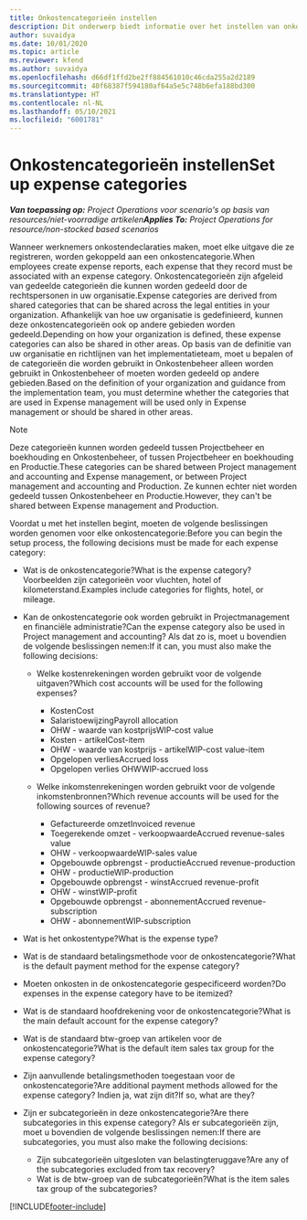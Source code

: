 ```yaml
---
title: Onkostencategorieën instellen
description: Dit onderwerp biedt informatie over het instellen van onkostencategorieën en gedeelde categorieën voor onkostendeclaraties.
author: suvaidya
ms.date: 10/01/2020
ms.topic: article
ms.reviewer: kfend
ms.author: suvaidya
ms.openlocfilehash: d66df1ffd2be2ff884561010c46cda255a2d2189
ms.sourcegitcommit: 40f68387f594180af64a5e5c748b6efa188bd300
ms.translationtype: HT
ms.contentlocale: nl-NL
ms.lasthandoff: 05/10/2021
ms.locfileid: "6001781"
---
```

# <a name="set-up-expense-categories"></a><span data-ttu-id="92c72-103">Onkostencategorieën instellen</span><span class="sxs-lookup"><span data-stu-id="92c72-103">Set up expense categories</span></span>

<span data-ttu-id="92c72-104">_**Van toepassing op:** Project Operations voor scenario's op basis van resources/niet-voorradige artikelen_</span><span class="sxs-lookup"><span data-stu-id="92c72-104">_**Applies To:** Project Operations for resource/non-stocked based scenarios_</span></span>

<span data-ttu-id="92c72-105">Wanneer werknemers onkostendeclaraties maken, moet elke uitgave die ze registreren, worden gekoppeld aan een onkostencategorie.</span><span class="sxs-lookup"><span data-stu-id="92c72-105">When employees create expense reports, each expense that they record must be associated with an expense category.</span></span> <span data-ttu-id="92c72-106">Onkostencategorieën zijn afgeleid van gedeelde categorieën die kunnen worden gedeeld door de rechtspersonen in uw organisatie.</span><span class="sxs-lookup"><span data-stu-id="92c72-106">Expense categories are derived from shared categories that can be shared across the legal entities in your organization.</span></span> <span data-ttu-id="92c72-107">Afhankelijk van hoe uw organisatie is gedefinieerd, kunnen deze onkostencategorieën ook op andere gebieden worden gedeeld.</span><span class="sxs-lookup"><span data-stu-id="92c72-107">Depending on how your organization is defined, these expense categories can also be shared in other areas.</span></span> <span data-ttu-id="92c72-108">Op basis van de definitie van uw organisatie en richtlijnen van het implementatieteam, moet u bepalen of de categorieën die worden gebruikt in Onkostenbeheer alleen worden gebruikt in Onkostenbeheer of moeten worden gedeeld op andere gebieden.</span><span class="sxs-lookup"><span data-stu-id="92c72-108">Based on the definition of your organization and guidance from the implementation team, you must determine whether the categories that are used in Expense management will be used only in Expense management or should be shared in other areas.</span></span>

> [!NOTE]
> <span data-ttu-id="92c72-109">Deze categorieën kunnen worden gedeeld tussen Projectbeheer en boekhouding en Onkostenbeheer, of tussen Projectbeheer en boekhouding en Productie.</span><span class="sxs-lookup"><span data-stu-id="92c72-109">These categories can be shared between Project management and accounting and Expense management, or between Project management and accounting and Production.</span></span> <span data-ttu-id="92c72-110">Ze kunnen echter niet worden gedeeld tussen Onkostenbeheer en Productie.</span><span class="sxs-lookup"><span data-stu-id="92c72-110">However, they can't be shared between Expense management and Production.</span></span>

<span data-ttu-id="92c72-111">Voordat u met het instellen begint, moeten de volgende beslissingen worden genomen voor elke onkostencategorie:</span><span class="sxs-lookup"><span data-stu-id="92c72-111">Before you can begin the setup process, the following decisions must be made for each expense category:</span></span>

- <span data-ttu-id="92c72-112">Wat is de onkostencategorie?</span><span class="sxs-lookup"><span data-stu-id="92c72-112">What is the expense category?</span></span> <span data-ttu-id="92c72-113">Voorbeelden zijn categorieën voor vluchten, hotel of kilometerstand.</span><span class="sxs-lookup"><span data-stu-id="92c72-113">Examples include categories for flights, hotel, or mileage.</span></span>
- <span data-ttu-id="92c72-114">Kan de onkostencategorie ook worden gebruikt in Projectmanagement en financiële administratie?</span><span class="sxs-lookup"><span data-stu-id="92c72-114">Can the expense category also be used in Project management and accounting?</span></span> <span data-ttu-id="92c72-115">Als dat zo is, moet u bovendien de volgende beslissingen nemen:</span><span class="sxs-lookup"><span data-stu-id="92c72-115">If it can, you must also make the following decisions:</span></span>

    - <span data-ttu-id="92c72-116">Welke kostenrekeningen worden gebruikt voor de volgende uitgaven?</span><span class="sxs-lookup"><span data-stu-id="92c72-116">Which cost accounts will be used for the following expenses?</span></span>

        - <span data-ttu-id="92c72-117">Kosten</span><span class="sxs-lookup"><span data-stu-id="92c72-117">Cost</span></span>
        - <span data-ttu-id="92c72-118">Salaristoewijzing</span><span class="sxs-lookup"><span data-stu-id="92c72-118">Payroll allocation</span></span>
        - <span data-ttu-id="92c72-119">OHW - waarde van kostprijs</span><span class="sxs-lookup"><span data-stu-id="92c72-119">WIP-cost value</span></span>
        - <span data-ttu-id="92c72-120">Kosten - artikel</span><span class="sxs-lookup"><span data-stu-id="92c72-120">Cost-item</span></span>
        - <span data-ttu-id="92c72-121">OHW - waarde van kostprijs - artikel</span><span class="sxs-lookup"><span data-stu-id="92c72-121">WIP-cost value-item</span></span>
        - <span data-ttu-id="92c72-122">Opgelopen verlies</span><span class="sxs-lookup"><span data-stu-id="92c72-122">Accrued loss</span></span>
        - <span data-ttu-id="92c72-123">Opgelopen verlies OHW</span><span class="sxs-lookup"><span data-stu-id="92c72-123">WIP-accrued loss</span></span>

    - <span data-ttu-id="92c72-124">Welke inkomstenrekeningen worden gebruikt voor de volgende inkomstenbronnen?</span><span class="sxs-lookup"><span data-stu-id="92c72-124">Which revenue accounts will be used for the following sources of revenue?</span></span>

        - <span data-ttu-id="92c72-125">Gefactureerde omzet</span><span class="sxs-lookup"><span data-stu-id="92c72-125">Invoiced revenue</span></span>
        - <span data-ttu-id="92c72-126">Toegerekende omzet - verkoopwaarde</span><span class="sxs-lookup"><span data-stu-id="92c72-126">Accrued revenue-sales value</span></span>
        - <span data-ttu-id="92c72-127">OHW - verkoopwaarde</span><span class="sxs-lookup"><span data-stu-id="92c72-127">WIP-sales value</span></span>
        - <span data-ttu-id="92c72-128">Opgebouwde opbrengst - productie</span><span class="sxs-lookup"><span data-stu-id="92c72-128">Accrued revenue-production</span></span>
        - <span data-ttu-id="92c72-129">OHW - productie</span><span class="sxs-lookup"><span data-stu-id="92c72-129">WIP-production</span></span>
        - <span data-ttu-id="92c72-130">Opgebouwde opbrengst - winst</span><span class="sxs-lookup"><span data-stu-id="92c72-130">Accrued revenue-profit</span></span>
        - <span data-ttu-id="92c72-131">OHW - winst</span><span class="sxs-lookup"><span data-stu-id="92c72-131">WIP-profit</span></span>
        - <span data-ttu-id="92c72-132">Opgebouwde opbrengst - abonnement</span><span class="sxs-lookup"><span data-stu-id="92c72-132">Accrued revenue-subscription</span></span>
        - <span data-ttu-id="92c72-133">OHW - abonnement</span><span class="sxs-lookup"><span data-stu-id="92c72-133">WIP-subscription</span></span>

- <span data-ttu-id="92c72-134">Wat is het onkostentype?</span><span class="sxs-lookup"><span data-stu-id="92c72-134">What is the expense type?</span></span>
- <span data-ttu-id="92c72-135">Wat is de standaard betalingsmethode voor de onkostencategorie?</span><span class="sxs-lookup"><span data-stu-id="92c72-135">What is the default payment method for the expense category?</span></span>
- <span data-ttu-id="92c72-136">Moeten onkosten in de onkostencategorie gespecificeerd worden?</span><span class="sxs-lookup"><span data-stu-id="92c72-136">Do expenses in the expense category have to be itemized?</span></span>
- <span data-ttu-id="92c72-137">Wat is de standaard hoofdrekening voor de onkostencategorie?</span><span class="sxs-lookup"><span data-stu-id="92c72-137">What is the main default account for the expense category?</span></span>
- <span data-ttu-id="92c72-138">Wat is de standaard btw-groep van artikelen voor de onkostencategorie?</span><span class="sxs-lookup"><span data-stu-id="92c72-138">What is the default item sales tax group for the expense category?</span></span>
- <span data-ttu-id="92c72-139">Zijn aanvullende betalingsmethoden toegestaan voor de onkostencategorie?</span><span class="sxs-lookup"><span data-stu-id="92c72-139">Are additional payment methods allowed for the expense category?</span></span> <span data-ttu-id="92c72-140">Indien ja, wat zijn dit?</span><span class="sxs-lookup"><span data-stu-id="92c72-140">If so, what are they?</span></span>
- <span data-ttu-id="92c72-141">Zijn er subcategorieën in deze onkostencategorie?</span><span class="sxs-lookup"><span data-stu-id="92c72-141">Are there subcategories in this expense category?</span></span> <span data-ttu-id="92c72-142">Als er subcategorieën zijn, moet u bovendien de volgende beslissingen nemen:</span><span class="sxs-lookup"><span data-stu-id="92c72-142">If there are subcategories, you must also make the following decisions:</span></span>

    - <span data-ttu-id="92c72-143">Zijn subcategorieën uitgesloten van belastingteruggave?</span><span class="sxs-lookup"><span data-stu-id="92c72-143">Are any of the subcategories excluded from tax recovery?</span></span>
    - <span data-ttu-id="92c72-144">Wat is de btw-groep van de subcategorieën?</span><span class="sxs-lookup"><span data-stu-id="92c72-144">What is the item sales tax group of the subcategories?</span></span>


[!INCLUDE[footer-include](../includes/footer-banner.md)]